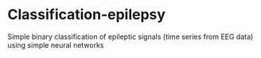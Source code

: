 # Classification-epilepsy
Simple binary classification of epileptic signals (time series from EEG data) using simple neural networks
